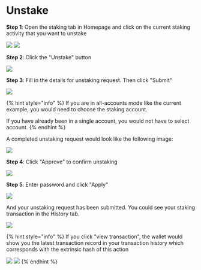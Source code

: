 # Unstake

**Step 1**: Open the staking tab in Homepage and click on the current staking activity that you want to unstake

![](<../../.gitbook/assets/image (22).png>) ![](<../../.gitbook/assets/image (257).png>)

**Step 2**: Click the "Unstake" button

![](<../../.gitbook/assets/image (21).png>)

**Step 3**: Fill in the details for unstaking request. Then click "Submit"

![](<../../.gitbook/assets/image (233).png>)

{% hint style="info" %}
If you are in all-accounts mode like the current example, you would need to choose the staking account.&#x20;

If you have already been in a single account, you would not have to select account.
{% endhint %}

A completed unstaking request would look like the following image:

![](<../../.gitbook/assets/image (243).png>)

**Step 4**: Click "Approve" to confirm unstaking

![](<../../.gitbook/assets/image (254).png>)

**Step 5**: Enter password and click "Apply"

![](<../../.gitbook/assets/image (262).png>)

And your unstaking request has been submitted. You could see your staking transaction in the History tab.

![](<../../.gitbook/assets/image (268).png>)

{% hint style="info" %}
If you click "view transaction", the wallet would show you the latest transaction record in your transaction history which corresponds with the extrinsic hash of this action

![](<../../.gitbook/assets/image (237).png>) ![](<../../.gitbook/assets/image (251).png>)
{% endhint %}

